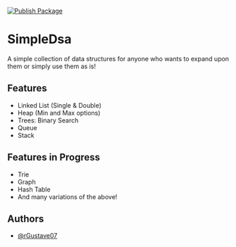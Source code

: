 [![Publish Package](https://github.com/rGustave07/Simple-Dsa/actions/workflows/npm-publish.yml/badge.svg)](https://github.com/rGustave07/Simple-Dsa/actions/workflows/npm-publish.yml)
# SimpleDsa

A simple collection of data structures for anyone who wants to expand upon them or simply use them as is!


## Features

- Linked List (Single & Double)
- Heap (Min and Max options)
- Trees: Binary Search
- Queue
- Stack

## Features in Progress

- Trie
- Graph
- Hash Table
- And many variations of the above!


## Authors

- [@rGustave07](https://www.github.com/rGustave07)

